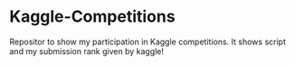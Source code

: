 # Kaggle-Competitions
Repositor to show my participation in Kaggle competitions. It shows script and my submission rank given by kaggle!
